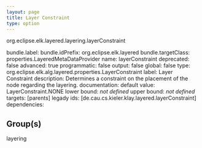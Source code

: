 ```yaml
---
layout: page
title: Layer Constraint
type: option
---
```

org.eclipse.elk.layered.layering.layerConstraint

bundle.label: 
bundle.idPrefix: org.eclipse.elk.layered
bundle.targetClass: properties.LayeredMetaDataProvider
name: layerConstraint
deprecated: false
advanced: true
programmatic: false
output: false
global: false
type: org.eclipse.elk.alg.layered.properties.LayerConstraint
label: Layer Constraint
description: Determines a constraint on the placement of the node regarding the layering.
documentation: 
default value:  LayerConstraint.NONE
lower bound: *not defined*
upper bound: *not defined*
targets: [parents]
legady ids: [de.cau.cs.kieler.klay.layered.layerConstraint]
dependencies:

## Group(s)
layering 

